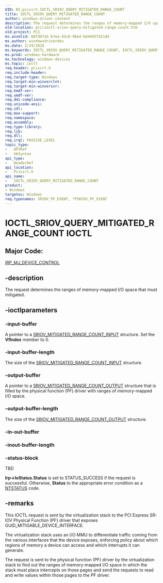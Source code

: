 ```yaml
---
UID: NI:pcivirt.IOCTL_SRIOV_QUERY_MITIGATED_RANGE_COUNT
title: IOCTL_SRIOV_QUERY_MITIGATED_RANGE_COUNT
author: windows-driver-content
description: The request determines the ranges of memory-mapped I/O space that must mitigated.
old-location: pci\ioctl-sriov-query-mitigated-range-count.htm
old-project: PCI
ms.assetid: 68fd97a5-b7ea-43c0-96ed-b64445fd21dd
ms.author: windowsdriverdev
ms.date: 2/24/2018
ms.keywords: IOCTL_SRIOV_QUERY_MITIGATED_RANGE_COUNT, IOCTL_SRIOV_QUERY_MITIGATED_RANGE_COUNT control code [Buses], PCI.ioctl-sriov-query-mitigated-range-count, pcivirt/IOCTL_SRIOV_QUERY_MITIGATED_RANGE_COUNT
ms.prod: windows-hardware
ms.technology: windows-devices
ms.topic: ioctl
req.header: pcivirt.h
req.include-header: 
req.target-type: Windows
req.target-min-winverclnt: 
req.target-min-winversvr: 
req.kmdf-ver: 
req.umdf-ver: 
req.ddi-compliance: 
req.unicode-ansi: 
req.idl: 
req.max-support: 
req.namespace: 
req.assembly: 
req.type-library: 
req.lib: 
req.dll: 
req.irql: PASSIVE_LEVEL
topic_type:
-	APIRef
-	kbSyntax
api_type:
-	HeaderDef
api_location:
-	Pcivirt.h
api_name:
-	IOCTL_SRIOV_QUERY_MITIGATED_RANGE_COUNT
product:
- Windows
targetos: Windows
req.typenames: SRIOV_PF_EVENT, *PSRIOV_PF_EVENT
---
```


# IOCTL_SRIOV_QUERY_MITIGATED_RANGE_COUNT IOCTL


##  Major Code: 


<a href="https://msdn.microsoft.com/library/windows/hardware/ff548649">IRP_MJ_DEVICE_CONTROL</a>

## -description


 The request determines the ranges of memory-mapped I/O space that must mitigated. 


## -ioctlparameters




### -input-buffer

A pointer to a <a href="https://msdn.microsoft.com/7de35a35-2b90-421d-bbde-4c5cb760070a">SRIOV_MITIGATED_RANGE_COUNT_INPUT</a> structure. Set the <b>VfIndex</b> member to 0. 


### -input-buffer-length

The size of the <a href="https://msdn.microsoft.com/7de35a35-2b90-421d-bbde-4c5cb760070a">SRIOV_MITIGATED_RANGE_COUNT_INPUT</a> structure.


### -output-buffer

A pointer to a <a href="https://msdn.microsoft.com/b89c0758-beed-4c29-b966-78cb319258b1">SRIOV_MITIGATED_RANGE_COUNT_OUTPUT</a> structure that is filled by the physical function (PF) driver with  ranges of memory-mapped I/O space. 


### -output-buffer-length

The size of the <a href="https://msdn.microsoft.com/b89c0758-beed-4c29-b966-78cb319258b1">SRIOV_MITIGATED_RANGE_COUNT_OUTPUT</a> structure. 


### -in-out-buffer








### -inout-buffer-length








### -status-block

TBD

<b>Irp-&gt;IoStatus.Status</b> is set to STATUS_SUCCESS if the request is successful. Otherwise, <b>Status</b> to the appropriate error condition as a <a href="https://msdn.microsoft.com/7792201b-63bb-4db5-803d-2af02893d505">NTSTATUS</a> code. 


## -remarks



This IOCTL request is sent by the virtualization stack to the  PCI Express SR-IOV Physical Function (PF) driver that exposes GUID_MITIGABLE_DEVICE_INTERFACE.

The virtualization stack uses an I/O MMU to differentiate traffic coming from the various interfaces that the device exposes, enforcing policy about which regions of memory a device can access and which interrupts it can generate. 

The request is sent to the physical function (PF) driver by the virtualization stack to find out the ranges of memory-mapped I/O space
in which the stack must place
intercepts  on those pages and send the requests to read and write values
within those pages to the PF driver.



